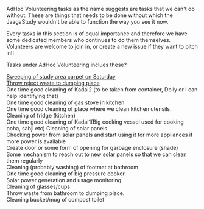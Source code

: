 AdHoc Volunteering tasks as the name suggests are tasks that we can't do without. These are things that needs to be done without which the JaagaStudy wouldn't be able to function the way you see it now.    


Every tasks in this section is of equal importance and therefore we have some dedicated members who continues to do them themselves. Volunteers are welcome to join in, or create a new issue if they want to pitch in!!  


Tasks under AdHoc Volunteering inclues these?  
  
<a href="https://github.com/mdhalim/JaagaStudy2017q1/issues/6"> Sweeping of study area carpet on Saturday </a>  
<a href= "https://github.com/mdhalim/JaagaStudy2017q1/issues/12"> Throw reject waste to dumping place</a>  
One time good cleaning of Kadai2 (to be taken from container, Dolly or I can help identifying that)  
One time good cleaning of gas stove in kitchen  
One time good cleaning of place where we clean kitchen utensils.  
Cleaning of fridge (kitchen)  
One time good cleaning of Kadai1(Big cooking vessel used for cooking poha, sabji etc) 
Cleaning of solar panels  
Checking power from solar panels and start using it for more appliances if more power is available  
Create door or some form of opening for garbage enclosure (shade)  
Some mechanism to reach out to new solar panels so that we can clean them regularly  
Cleaning (probably washing) of footmat at bathroom  
One time good cleaning of big pressure cooker.  
Solar power generation and usage monitoring      
Cleaning of glasses/cups  
Throw waste from bathroom to dumping place.  
Cleaning bucket/mug of compost toilet  
